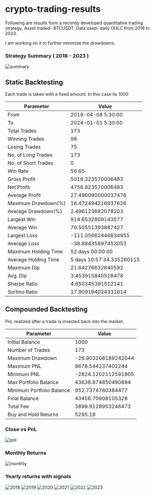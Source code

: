 # crypto-trading-results

Following are results from a recently developed quantitative trading strategy.
Asset traded- BTCUSDT. Data used- daily OHLC from 2018 to 2023.

I am working on it to further minimize the drawdowns. 

### Strategy Summary ( 2018 - 2023 )

![summary](https://github.com/Grumpy-catzZ/crypto-trading-results/assets/44294632/4e502113-c1c3-4aba-8034-12c48ef332aa)


## Static Backtesting
Each trade is taken with a fixed amount. In this case its 1000

| Parameter               | Value                            |
|-------------------------|----------------------------------|
| From                    | 2018-04-08 5:30:00               |
| To                      | 2024-01-01 5:30:00               |
| Total Trades            | 173                              |
| Winning Trades          | 98                               |
| Losing Trades           | 75                               |
| No. of Long Trades      | 173                              |
| No. of Short Trades     | 0                                |
| Win Rate                | 56.65                            |
| Gross Profit            | 5016.323570006483                |
| Net Profit              | 4756.823570006483                |
| Average Profit          | 27.496090000037476               |
| Maximum Drawdown(%)     | 16.472494216937626               |
| Average Drawdown(%)     | 2.496123682078203                |
| Largest Win             | 914.6532809143577                |
| Average Win             | 79.50551393887427                |
| Largest Loss            | -111.05662446634955              |
| Average Loss            | -38.88435897453053               |
| Maximum Holding Time    | 52 days 00:00:00                 |
| Average Holding Time    | 5 days 10:57:34.335260115        |
| Maximum Dip             | 21.64276632640592                |
| Avg. Dip                | 3.453915840516478                |
| Sharpe Ratio            | 4.650345391512141                |
| Sortino Ratio           | 17.909194024331814               |

## Compounded Backtesting 
PnL realized after a trade is invested back into the market.

| Parameter                    | Value                       |
|------------------------------|-----------------------------|
| Initial Balance              | 1000                        |
| Number of Trades             | 173                         |
| Maximum Drawdown             | -26.903208189242044         |
| Maximum PNL                  | 8678.544237402244           |
| Minimum PNL                  | -2824.1202112591805         |
| Max Portfolio Balance        | 43638.874850490894          |
| Minimum Portfolio Balance    | 952.7374760384477           |
| Final Balance                | 43456.70908105328           |
| Total Fee                    | 3899.9128953246473          |
| Buy and Hold Returns         | 5295.18                     |  

### Close vs PnL

![pnl](https://github.com/Grumpy-catzZ/crypto-trading-results/assets/44294632/4ee21789-dbe9-46aa-b419-6f11c227b8f4)


### Monthly Returns

![monthly](https://github.com/Grumpy-catzZ/crypto-trading-results/assets/44294632/7cdf0a73-2787-4d78-a746-4a92108d1c13)


### Yearly returns with signals

![2018](https://github.com/Grumpy-catzZ/crypto-trading-results/assets/44294632/b25e1492-1423-46d7-95a1-8c3a9b3b2343)
![2019](https://github.com/Grumpy-catzZ/crypto-trading-results/assets/44294632/84e4a957-26bc-42cc-8114-25a31d61a9f5)
![2020](https://github.com/Grumpy-catzZ/crypto-trading-results/assets/44294632/a76a68fe-a3a5-477f-9921-fa7d021506ac)
![2021](https://github.com/Grumpy-catzZ/crypto-trading-results/assets/44294632/4b77d4cd-fe01-43c0-8dc3-cb03a0242552)
![2022](https://github.com/Grumpy-catzZ/crypto-trading-results/assets/44294632/4a162823-9b94-458c-a826-1ed806895351)
![2023](https://github.com/Grumpy-catzZ/crypto-trading-results/assets/44294632/0c947c89-6390-47a0-b034-7d24c5eef7b0)


